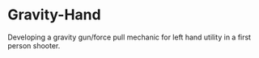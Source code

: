 # Gravity-Hand
Developing a gravity gun/force pull mechanic for left hand utility in a first person shooter.

